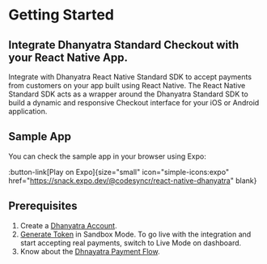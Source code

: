 # Getting Started

## Integrate Dhanyatra Standard Checkout with your React Native App.

Integrate with Dhanyatra React Native Standard SDK to accept payments from customers on your app built using React Native. The React Native Standard SDK acts as a wrapper around the Dhanyatra Standard SDK to build a dynamic and responsive Checkout interface for your iOS or Android application.

## Sample App

You can check the sample app in your browser using Expo:

:button-link[Play on Expo]{size="small" icon="simple-icons:expo" href="https://snack.expo.dev/@codesyncr/react-native-dhanyatra" blank}

## Prerequisites

1. Create a [Dhanyatra Account](https://dhanyatra.brighthustle.in).
2. [Generate Token](https://dhanyatra.brighthustle.in/token) in Sandbox Mode. To go live with the integration and start accepting real payments, switch to Live Mode on dashboard.
3. Know about the [Dhnayatra Payment Flow]().